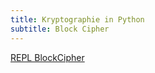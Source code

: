 ```yaml
---
title: Kryptographie in Python
subtitle: Block Cipher
---
```




[REPL BlockCipher](https://replit.com/@htlmatejka/BlockCipher#main.py)

